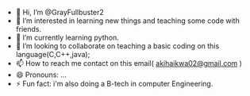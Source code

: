 - 👋 Hi, I’m @GrayFullbuster2
- 👀 I’m interested in learning new things and teaching some code with friends.
- 🌱 I’m currently learning python.
- 💞️ I’m looking to collaborate on teaching a basic coding on this language(C,C++,java); 
- 📫 How to reach me contact on this email( akihaikwa02@gmail.com )
- 😄 Pronouns: ...
- ⚡ Fun fact: i'm also doing a B-tech in computer Engineering.

<!---
GrayFullbuster2/GrayFullbuster2 is a ✨ special ✨ repository because its `README.md` (this file) appears on your GitHub profile.
You can click the Preview link to take a look at your changes.
--->
